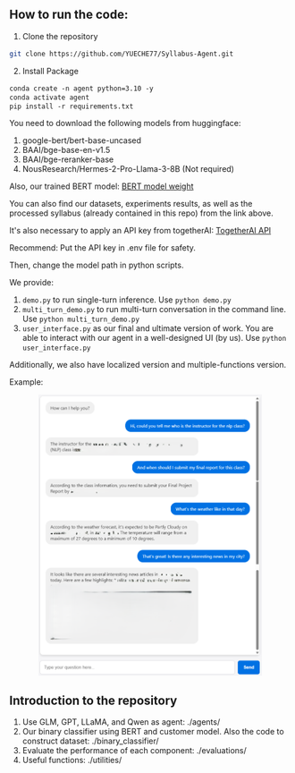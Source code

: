 ## How to run the code:

1. Clone the repository
```bash
git clone https://github.com/YUECHE77/Syllabus-Agent.git
```

2. Install Package
```Shell
conda create -n agent python=3.10 -y
conda activate agent
pip install -r requirements.txt
```

You need to download the following models from huggingface:

1. google-bert/bert-base-uncased
2. BAAI/bge-base-en-v1.5
3. BAAI/bge-reranker-base
4. NousResearch/Hermes-2-Pro-Llama-3-8B (Not required)

Also, our trained BERT model: [BERT model weight](https://drive.google.com/drive/folders/1TeOfVXg-rWr4_MvtsC4pbL9k5HXgsFF7?usp=sharing)

You can also find our datasets, experiments results, as well as the processed syllabus (already contained in this repo) from the link above.

It's also necessary to apply an API key from togetherAI: [TogetherAI API](https://api.together.xyz/signin)

Recommend: Put the API key in .env file for safety.

Then, change the model path in python scripts.

We provide:

1. `demo.py` to run single-turn inference. Use `python demo.py`
2. `multi_turn_demo.py` to run multi-turn conversation in the command line. Use `python multi_turn_demo.py`
3. `user_interface.py` as our final and ultimate version of work. You are able to interact with our agent in a well-designed UI (by us). Use `python user_interface.py`

Additionally, we also have localized version and multiple-functions version.

Example:
<p align="center"><img src="images/example.png" alt="example" width="400"></p>

## Introduction to the repository

1. Use GLM, GPT, LLaMA, and Qwen as agent: ./agents/
2. Our binary classifier using BERT and customer model. Also the code to construct dataset: ./binary_classifier/
3. Evaluate the performance of each component: ./evaluations/
4. Useful functions: ./utilities/